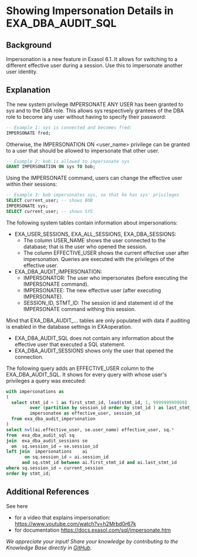 # Showing Impersonation Details in EXA_DBA_AUDIT_SQL 
## Background

Impersonation is a new feature in Exasol 6.1. It allows for switching to a different effective user during a session. Use this to impersonate another user identity.

## Explanation

The new system privilege IMPERSONATE ANY USER has been granted to sys and to the DBA role. This allows sys respectively grantees of the DBA role to become any user without having to specify their password:


```sql
-- Example 1: sys is connected and becomes fred: 
IMPERSONATE fred;
```
Otherwise, the IMPERSONATION ON <user_name> privilege can be granted to a user that should be allowed to impersonate that other user.


```sql
-- Example 2: bob is allowed to impersonate sys 
GRANT IMPERSONATION ON sys TO bob; 
```
Using the IMPERSONATE command, users can change the effective user within their sessions:


```sql
-- Example 3: bob impersonates sys, so that he has sys' privileges 
SELECT current_user; -- shows BOB 
IMPERSONATE sys; 
SELECT current_user; -- shows SYS 
```
The following system tables contain information about impersonations:

* EXA_USER_SESSIONS, EXA_ALL_SESSIONS, EXA_DBA_SESSIONS:
	+ The column USER_NAME shows the user connected to the database; that is the user who opened the session.
	+ The column EFFECTIVE_USER shows the current effective user after impersonation. Queries are executed with the privileges of the effective user.
* EXA_DBA_AUDIT_IMPERSONATION:
	+ IMPERSONATOR: The user who impersonates (before executing the IMPERSONATE command).
	+ IMPERSONATEE: The new effective user (after executing IMPERSONATE).
	+ SESSION_ID, STMT_ID: The session id and statement id of the IMPERSONATE command withing this session.

Mind that EXA_DBA_AUDIT_... tables are only populated with data if auditing is enabled in the database settings in EXAoperation.

* EXA_DBA_AUDIT_SQL does not contain any information about the effective user that executed a SQL statement.
* EXA_DBA_AUDIT_SESSIONS shows only the user that opened the connection.

The following query adds an EFFECTIVE_USER column to the EXA_DBA_AUDIT_SQL. It shows for every query with whose user's privileges a query was executed:


```sql
with impersonations as
(
  select stmt_id + 1 as first_stmt_id, lead(stmt_id, 1, 999999999999) 
         over (partition by session_id order by stmt_id ) as last_stmt_id,
         impersonatee as effective_user, session_id
  from exa_dba_audit_impersonation  
)  
select nvl(ai.effective_user, se.user_name) effective_user, sq.* 
from  exa_dba_audit_sql sq
join  exa_dba_audit_sessions se
  on  sq.session_id = se.session_id
left join  impersonations    ai
       on sq.session_id = ai.session_id 
      and sq.stmt_id between ai.first_stmt_id and ai.last_stmt_id
where sq.session_id = current_session
order by stmt_id;
```
## Additional References

See here

* for a video that explains impersonation: <https://www.youtube.com/watch?v=h2Mrbd0r67k>
* for documentation <https://docs.exasol.com/sql/impersonate.htm>

*We appreciate your input! Share your knowledge by contributing to the Knowledge Base directly in [GitHub](https://github.com/exasol/public-knowledgebase).* 